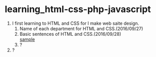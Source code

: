 # learning_html-css-php-javascript

1.  I first learning to HTML and CSS for I make web saite design.
    1.  Name of each department for HTML and CSS.(2016/09/27)
    2. Basic sentences of HTML and CSS.(2016/09/28)  
    [sample](https://roromokonet.github.io/learning_html-css-php-javascript/2016:09:28/sample.html)
    3. ?
2.  ?
